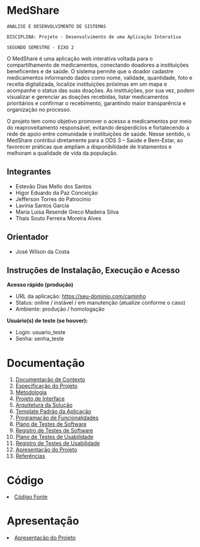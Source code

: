 # MedShare

`ANÁLISE E DESENVOLVIMENTO DE SISTEMAS`

`DISCIPLINA: Projeto - Desenvolvimento de uma Aplicação Interativa`

`SEGUNDO SEMESTRE - EIXO 2`

O MedShare é uma aplicação web interativa voltada para o compartilhamento de medicamentos, conectando doadores a instituições beneficentes e de saúde. O sistema permite que o doador cadastre medicamentos informando dados como nome, validade, quantidade, foto e receita digitalizada, localize instituições próximas em um mapa e acompanhe o status das suas doações. As instituições, por sua vez, podem visualizar e gerenciar as doações recebidas, listar medicamentos prioritários e confirmar o recebimento, garantindo maior transparência e organização no processo.

O projeto tem como objetivo promover o acesso a medicamentos por meio do reaproveitamento responsável, evitando desperdícios e fortalecendo a rede de apoio entre comunidade e instituições de saúde. Nesse sentido, o MedShare contribui diretamente para a ODS 3 – Saúde e Bem-Estar, ao favorecer práticas que ampliam a disponibilidade de tratamentos e melhoram a qualidade de vida da população.

## Integrantes

* Estevão Dias Mello dos Santos
* Higor Eduardo da Paz Conceição
* Jefferson Torres do Patrocinio
* Lavínia Santos Garcia
* Maria Luisa Resende Greco Madeira Silva
* Thaís Souto Ferreira Moreira Alves

## Orientador

* José Wilson da Costa

## Instruções de Instalação, Execução e Acesso

**Acesso rápido (produção)**
* URL da aplicação: https://seu-dominio.com/caminho
* Status: online / instável / em manutenção (atualize conforme o caso)
* Ambiente: produção / homologação

**Usuário(s) de teste (se houver):**
* Login: usuario_teste
* Senha: senha_teste

# Documentação

<ol>
<li><a href="docs/01-Documentação de Contexto.md"> Documentação de Contexto</a></li>
<li><a href="docs/02-Especificação do Projeto.md"> Especificação do Projeto</a></li>
<li><a href="docs/03-Metodologia.md"> Metodologia</a></li>
<li><a href="docs/04-Projeto de Interface.md"> Projeto de Interface</a></li>
<li><a href="docs/05-Arquitetura da Solução.md"> Arquitetura da Solução</a></li>
<li><a href="docs/06-Template Padrão da Aplicação.md"> Template Padrão da Aplicação</a></li>
<li><a href="docs/07-Programação de Funcionalidades.md"> Programação de Funcionalidades</a></li>
<li><a href="docs/08-Plano de Testes de Software.md"> Plano de Testes de Software</a></li>
<li><a href="docs/09-Registro de Testes de Software.md"> Registro de Testes de Software</a></li>
<li><a href="docs/10-Plano de Testes de Usabilidade.md"> Plano de Testes de Usabilidade</a></li>
<li><a href="docs/11-Registro de Testes de Usabilidade.md"> Registro de Testes de Usabilidade</a></li>
<li><a href="docs/12-Apresentação do Projeto.md"> Apresentação do Projeto</a></li>
<li><a href="docs/13-Referências.md"> Referências</a></li>
</ol>

# Código

<li><a href="src/README.md"> Código Fonte</a></li>

# Apresentação

<li><a href="docs/12-Apresentação do Projeto.md"> Apresentação do Projeto</a></li>
